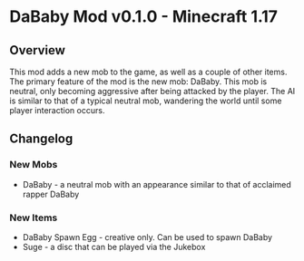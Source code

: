 # DaBaby Mod v0.1.0 - Minecraft 1.17

## Overview
This mod adds a new mob to the game, as well as a couple of other items.
The primary feature of the mod is the new mob: DaBaby. This mob is neutral,
only becoming aggressive after being attacked by the player.
The AI is similar to that of a typical neutral mob, wandering the world until
some player interaction occurs.

## Changelog

### New Mobs
- DaBaby - a neutral mob with an appearance similar to that of 
acclaimed rapper DaBaby
  
### New Items
- DaBaby Spawn Egg - creative only. Can be used to spawn DaBaby
- Suge - a disc that can be played via the Jukebox